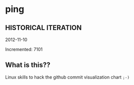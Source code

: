 # ping

## HISTORICAL ITERATION
2012-11-10

Incremented: 7101

## What is this?? 
Linux skills to hack the github commit visualization chart `;-)`
